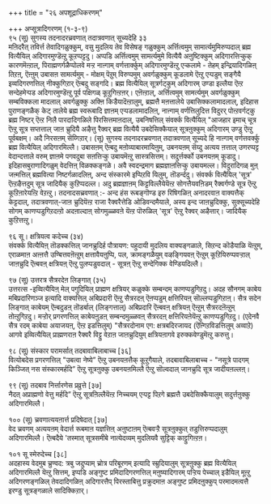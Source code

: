 +++
title = "२६ अपशूद्राधिकरणम्"

+++
अप्सूत्रादिगरणम् (१-३-९)  
९५ (सू) सुगस्य तदनादरच्रवणात् तदात्रवणात् सूच्यदेहि ३३  
मऩिदरैत् तविर्त्त तेवादिगळुक्कुम्, वसु मुदलिय तेव विसेषङ् गळुक्कुम् अर्त्तित्वमुम् सामार्त्यमुमिरुप्पदाल् ब्रह्म वित्यैयिल् अदिगारमुण्डॆऩ्ऱु कूऱप्पट्टदु। अप्पडि अर्त्तित्वमुम् सामर्त्यमुमे वित्यैयै अऩुष्टिक्कुम् अदिगारत्तिऱ्कुक् कारणमॆऩ्ऱाल्, पिराह्मणर्गळैप्पोलवे मऱ्ऱ नाऩ्गाम् वर्णत्तार्क्कुम् अदिगारमुण्डॆऩ्ऱु एऱ्कलामे - तेहम् इन्द्रियादिगळिऩ् तिऱऩ्, ऎऩ्ऩुम् उबासऩ सामर्त्यमुम् - मोक्षम् पॆऱुम् विरुप्पमुम् अवर्गळुक्कुम् कूडलामे ऎऩ्ऱु एऱ्पडुम् सङ्गैयै इव्वदिगरणत्तिल् नीक्कुगिऱार् ऎऩ्बदु सङ्गदि। ब्रह्म वित्यैयिल् सूत्रर्गट्कुम् अदिगारम् उण्डा इल्लैया ऎऩ्ऱ सन्देहमेऱ्पड अदिगारमुण्डॆऩ्ऱु पूर्व पक्षिगळ् कूऱुगिऩ्ऱऩर्। एऩॆऩ्ऱाल्, अर्त्तित्वमुम् सामर्त्यमुम् अवर्गळुक्कुम् सम्बविक्कला मादलाल् अवर्गळुक्कु अक्ऩि किडैयादॆऩ्ऱालुम्, ब्रह्मत्तै मऩत्तालेये उबासिक्कलामादलाल्, इदिहास पुराणङ्गळैक् केट् तालेये ब्रह्म स्वरूबादि ज्ञाऩम् एऱ्पडलामादलिऩ्, नाऩ्गाम् वर्णत्तिलुदित्त विदुरर् पोऩ्ऱवर्गट्कु ब्रह्म निष्टर् ऎऩ्ऱ निलै पारदादिगळिले पिरसित्तमाऩदाल्, उबनिषत्तिल् संवर्क्क वित्यैयिल् "आजहार इमाच् चूत्र ऎऩ्ऱु सूत्र सप्तत्ताल् जाऩ च्रुदियै अऴैत्तु रैक्वर् ब्रह्म वित्यैयै उबदेसिक्कैयाल् सूत्रऩुक्कुम् अदिगारम् उण्डु ऎऩ्ऱु पूर्वबक्षम्। अदै निरसऩम् सॆय्गिऱार्। (सू) सुगस्य तदनादरच्रवणात् तदात्रवणात् सूच्यदे हि नाऩ्गाम् वर्णत्तवर्क्कु ब्रह्म वित्यैयिल् अदिगारमिल्लै। उबासऩम् ऎऩ्बदु मऩोव्याबारमायिऩुम्, उबनयऩम् सॆय्दु अत्यय ऩत्ताल् उणरप्पट्ट वेदान्दत्ताले वरुम् ज्ञाऩमे पगवदुबा सऩत्तिऱ्कु उबायमॆऩ्ऱु सास्त्रसित्तम्। सदुर्त्तर्क्को उबनयऩम् कूडादु। इदिहासबुराणादिगळुम् वेदत्तिऩ् विळक्कङ्गळे। अवै स्वदन्द्रमाग ब्रह्मज्ञाऩत्तिऱ्कु उबायमल्ल। विदुरादिगळ् मुऩ् जऩ्मत्तिल् ब्रह्मवित्या निष्टर्गळादलिऩ्, अन्द संस्कारमे इप्पिऱवि यिलुम्, तॊडर्न्ददु। संवर्क्क वित्यैयिल् 'सूत्र' ऎऩ्ऱऴैत्तदुम् सूत्र जादियैक् कुऱिप्पदल्ल। अदु ब्रह्मज्ञाऩम् किट्टविल्लैयेयॆऩ्ऱ सोगत्तैयवऩिडम् रैक्वर्गण्डे सूत्र ऎऩ्ऱु कूऱिऩारेयऩ्ऱि वेऱऩ्ऱु। तदनादसच्रवणात् :- अन्द हंस रूबङ्गॊण्ड इरु रिषिगळिऩ् अनादरवाऩ वाक्यत्तैक् केट्टदाल्, तदात्रवणात्-जाऩ च्रुदियॆऩ्ऱ राजा रैक्वरैत्तेडि ओडिवन्दमैयाले, अस्य इन्द जाऩच्रुदिक्कु, सुक्सूच्यदेहि सोगम् काणप्पडुगिऱदऩ्ऱो अदऩाल्दाऩ् सोगमुळ्ळवऩे यॆऩ्ऱ पॊरुळिल् 'सूत्र' ऎऩ्ऱु रैक्वर् अऴैत्तार्। जादियैक् कुऱित्तऩ्ऱु।

९६ सू। क्षत्रियत्व कदेच्च (३४)  
संवर्क्क वित्यैयिऩ् तॊडक्कत्तिल् जानच्रुदिर्ह पौत्रायण: पहुदायी मुदलिय वाक्यङ्गळाले, सिऱन्द कॊडैयाळि यॆऩ्ऱुम्, एराळमाऩ अऩ्ऩत्तै उण्बित्तवऩॆऩ्ऱुम् क्षत्तावैयऩुप्पि, पल, क्रामङ्गळैयुम् वऴङ्गियवऩ् ऎऩ्ऱुम् कूऱियिरुप्पवऱ्ऱाल् जाऩच्रुदि ऎऩ्बवऩ् क्षत्रियऩ् ऎऩ्ऱु पुलप्पडुवदाल् - सूत्रऩ् ऎऩ्ऱु सन्देगिक्क वेण्डियदिल्लै।

९७ (सू) उत्तरत्र सैत्ररदेऩ लिङ्गात् (३५)  
उत्तरत्स -इव्वित्यैयिऩ् मेल् पगुदियिल् प्राह्मण क्षत्रियर् कळुक्के सम्बन्दम् काणप्पडुगिऱदु। अदह सौनगम् काबेय मबिप्रदारिणञ्ज इत्यादि वाक्यत्तिल् अबिप्रदारी ऎऩ्ऱु सैत्ररदऩ् ऎऩप्पडुम् क्षत्तिरियऩ् सॊल्लप्पडुगिऱाऩ्। सैत्र सदेन लिङ्गात् काबेयम् ऎऩ्बदुडऩ् तॊडर्बाल् (लिङ्गत्ताल्) अबिप्रदारि ऎऩ्बवऩ् क्षत्रियऩ् ऎऩ्ऱुम् सैत्ररदऩॆऩ्ऱुम् तोऩ्ऱुगिऱदु। मऱ्ऱोर् प्रगरणत्तिल् काबेयऩुडऩ् सम्बन्दमुळ्ळवऩ् सैत्ररदऩ् क्षत्तिरियऩेयॆऩ्ऱु काणप्पडुगिऱदु। (एदेनवै सैत्र रदम् काबेया अयाजयऩ्, ऎऩ्ऱ इडत्तिलुम्) "सैत्ररदोनाम एग: क्षत्रबदिरजायद (ऎऩ्गिऱविडत्तिलुम् अव्वाऱे) आगवे इव्वित्यैयिल् प्राह्मणराऩ रैक्वरै विट्टु वेऱाऩ जाऩच्रुदियुम् क्षत्रियऩागवे इरुक्कवेण्डुमॆऩ्ऱु करुत्तु।

९८ (सू) संस्कार परामर्सात् तदबावाबिलाबाच्च [३६]  
वित्योबदेस प्रगरणत्तिल् "उबत्वा नेष्ये” ऎऩ्ऱु उबनयऩत्तैक् कूऱुगैयाले, तदबावाबिलाबाच्च - "नसूत्रे पादगम् किञ्जित् नस संस्कारमर्हदि” ऎऩ्ऱु सूत्रऩुक्कु उबनयऩमिल्लै ऎऩ्ऱु सॊल्वदाल् जानच्रुदि सूत्र जादीयऩल्लऩ्।

९९ (सू) तदबाव निर्त्तारणेस प्रव्रुत्ते [३७]  
नैदत् अप्राह्मणो वेत्तु मर्हदि” ऎऩ्ऱु सूत्रऩिल्लैयॆऩ्ऱ निच्चयम् एऱ्पट्ट पिऱगे ब्रह्मत्तै उबदेसिक्कैयालुम् सदुर्त्तऩुक्कु अदिगारमिल्लै।

१०० (सू) च्रवणात्ययऩार्त्त प्रदिषेदात् [३७]  
वेद च्रवणम् अत्ययऩम् वेदार्त्त रूबमाऩ यज्ञत्तिऩ् अऩुष्टाऩम् ऎऩ्बवऱ्ऱै सूत्रऩुक्कुत् तडुत्तिरुप्पदालुम् अदिगारमिल्लै। ऎऩ्बदैये 'तस्मात् सूत्रसमीबे नात्येदव्यम् मुदलियवै सुट्टिक् काट्टुगिऩ्ऱऩ।

१०१ सू स्मेरुदेच्च [३८]  
अदहास्य वेदमुब च्रुण्वद: त्रबु जदुप्याम् च्रोत्र परिबूरणम् इत्यादि स्म्रुदियालुम् सूत्रऩुक्कु ब्रह्म वित्यैयिल् अदिगारमिल्लै यॆऩ्ऱु सित्तम्, इप्पडि अङ्गुष्ट प्रमिदादिगरणत्तिल् मऩुष्यादिगारम् पऱ्ऱिय पेच्चाल् इडैयिल् मूऩ्ऱु अदिगरणङ्गळिल् तेवदादिगळिऩ् अदिगारत्तैप् पिरस्ताबित्तु प्रक्रुदमाऩ अङ्गुष्ट प्रमिदऩुक्कुप् परमादमत्वत्तै इरण्डु सूत्रङ्गळाले सादिक्किऱार्।

